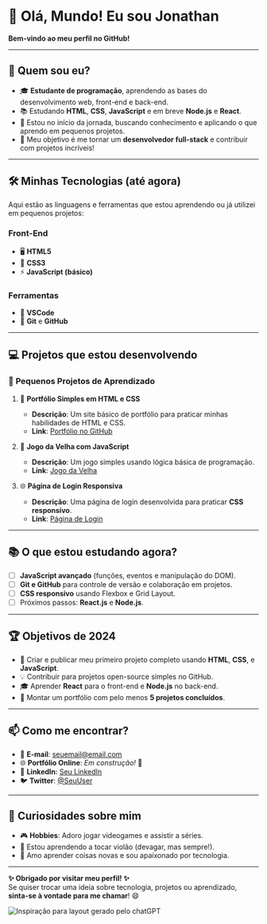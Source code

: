 # 👋 Olá, Mundo! Eu sou Jonathan  
**Bem-vindo ao meu perfil no GitHub!**

---

## 🚀 **Quem sou eu?**

- 🎓 **Estudante de programação**, aprendendo as bases do desenvolvimento web, front-end e back-end.
- 📚 Estudando **HTML**, **CSS**, **JavaScript** e em breve **Node.js** e **React**.
- 🌱 Estou no início da jornada, buscando conhecimento e aplicando o que aprendo em pequenos projetos.
- 🎯 Meu objetivo é me tornar um **desenvolvedor full-stack** e contribuir com projetos incríveis!

---

## 🛠️ **Minhas Tecnologias (até agora)**

Aqui estão as linguagens e ferramentas que estou aprendendo ou já utilizei em pequenos projetos:  

### **Front-End**
- 🖥️ **HTML5**  
- 🎨 **CSS3**  
- ⚡ **JavaScript (básico)**  

### **Ferramentas**
- 📝 **VSCode**  
- 🔧 **Git** e **GitHub**  

---

## 💻 **Projetos que estou desenvolvendo**

### 🚧 **Pequenos Projetos de Aprendizado**
1. 📝 **Portfólio Simples em HTML e CSS**  
   - **Descrição**: Um site básico de portfólio para praticar minhas habilidades de HTML e CSS.  
   - **Link**: [Portfólio no GitHub](#)

2. 🎲 **Jogo da Velha com JavaScript**  
   - **Descrição**: Um jogo simples usando lógica básica de programação.  
   - **Link**: [Jogo da Velha](#)

3. 🌐 **Página de Login Responsiva**  
   - **Descrição**: Uma página de login desenvolvida para praticar **CSS responsivo**.  
   - **Link**: [Página de Login](#)

---

## 📚 **O que estou estudando agora?**

- [ ] **JavaScript avançado** (funções, eventos e manipulação do DOM).  
- [ ] **Git e GitHub** para controle de versão e colaboração em projetos.  
- [ ] **CSS responsivo** usando Flexbox e Grid Layout.  
- [ ] Próximos passos: **React.js** e **Node.js**.

---

## 🏆 **Objetivos de 2024**

- 🚀 Criar e publicar meu primeiro projeto completo usando **HTML**, **CSS**, e **JavaScript**.  
- 💡 Contribuir para projetos open-source simples no GitHub.  
- 🎓 Aprender **React** para o front-end e **Node.js** no back-end.  
- 🧩 Montar um portfólio com pelo menos **5 projetos concluídos**.  

---

## 📫 **Como me encontrar?**

- 💬 **E-mail**: [seuemail@email.com](mailto:seuemail@email.com)  
- 🌐 **Portfólio Online**: *Em construção!* 🚧  
- 💼 **LinkedIn**: [Seu LinkedIn](https://linkedin.com/in/seu-nome)  
- 🐦 **Twitter**: [@SeuUser](https://twitter.com/SeuUser)  

---

## 🌟 **Curiosidades sobre mim**

- 🎮 **Hobbies**: Adoro jogar videogames e assistir a séries.  
- 🎸 Estou aprendendo a tocar violão (devagar, mas sempre!).  
- 📖 Amo aprender coisas novas e sou apaixonado por tecnologia.

---

**✨ Obrigado por visitar meu perfil! ✨**  
Se quiser trocar uma ideia sobre tecnologia, projetos ou aprendizado, **sinta-se à vontade para me chamar**! 😄  


![Inspiração para layout gerado pelo chatGPT](layout.chatGPT-1.png)